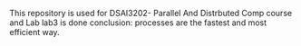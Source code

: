 This repository is used for DSAI3202- Parallel And Distrbuted Comp course and Lab 
lab3 is done 
conclusion:
processes are the fastest and most efficient way.